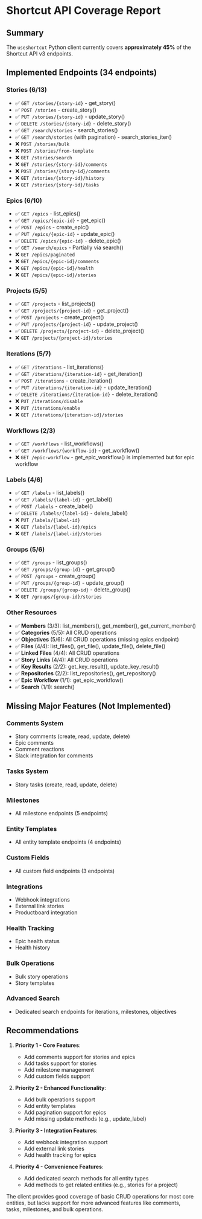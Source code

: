 # Shortcut API Coverage Report

## Summary

The `useshortcut` Python client currently covers **approximately 45%** of the Shortcut API v3 endpoints.

## Implemented Endpoints (34 endpoints)

### Stories (6/13)
- ✅ `GET /stories/{story-id}` - get_story()
- ✅ `POST /stories` - create_story()
- ✅ `PUT /stories/{story-id}` - update_story()
- ✅ `DELETE /stories/{story-id}` - delete_story()
- ✅ `GET /search/stories` - search_stories()
- ✅ `GET /search/stories` (with pagination) - search_stories_iter()
- ❌ `POST /stories/bulk`
- ❌ `POST /stories/from-template`
- ❌ `GET /stories/search`
- ❌ `GET /stories/{story-id}/comments`
- ❌ `POST /stories/{story-id}/comments`
- ❌ `GET /stories/{story-id}/history`
- ❌ `GET /stories/{story-id}/tasks`

### Epics (6/10)
- ✅ `GET /epics` - list_epics()
- ✅ `GET /epics/{epic-id}` - get_epic()
- ✅ `POST /epics` - create_epic()
- ✅ `PUT /epics/{epic-id}` - update_epic()
- ✅ `DELETE /epics/{epic-id}` - delete_epic()
- ✅ `GET /search/epics` - Partially via search()
- ❌ `GET /epics/paginated`
- ❌ `GET /epics/{epic-id}/comments`
- ❌ `GET /epics/{epic-id}/health`
- ❌ `GET /epics/{epic-id}/stories`

### Projects (5/5)
- ✅ `GET /projects` - list_projects()
- ✅ `GET /projects/{project-id}` - get_project()
- ✅ `POST /projects` - create_project()
- ✅ `PUT /projects/{project-id}` - update_project()
- ✅ `DELETE /projects/{project-id}` - delete_project()
- ❌ `GET /projects/{project-id}/stories`

### Iterations (5/7)
- ✅ `GET /iterations` - list_iterations()
- ✅ `GET /iterations/{iteration-id}` - get_iteration()
- ✅ `POST /iterations` - create_iteration()
- ✅ `PUT /iterations/{iteration-id}` - update_iteration()
- ✅ `DELETE /iterations/{iteration-id}` - delete_iteration()
- ❌ `PUT /iterations/disable`
- ❌ `PUT /iterations/enable`
- ❌ `GET /iterations/{iteration-id}/stories`

### Workflows (2/3)
- ✅ `GET /workflows` - list_workflows()
- ✅ `GET /workflows/{workflow-id}` - get_workflow()
- ❌ `GET /epic-workflow` - get_epic_workflow() is implemented but for epic workflow

### Labels (4/6)
- ✅ `GET /labels` - list_labels()
- ✅ `GET /labels/{label-id}` - get_label()
- ✅ `POST /labels` - create_label()
- ✅ `DELETE /labels/{label-id}` - delete_label()
- ❌ `PUT /labels/{label-id}`
- ❌ `GET /labels/{label-id}/epics`
- ❌ `GET /labels/{label-id}/stories`

### Groups (5/6)
- ✅ `GET /groups` - list_groups()
- ✅ `GET /groups/{group-id}` - get_group()
- ✅ `POST /groups` - create_group()
- ✅ `PUT /groups/{group-id}` - update_group()
- ✅ `DELETE /groups/{group-id}` - delete_group()
- ❌ `GET /groups/{group-id}/stories`

### Other Resources
- ✅ **Members** (3/3): list_members(), get_member(), get_current_member()
- ✅ **Categories** (5/5): All CRUD operations
- ✅ **Objectives** (5/6): All CRUD operations (missing epics endpoint)
- ✅ **Files** (4/4): list_files(), get_file(), update_file(), delete_file()
- ✅ **Linked Files** (4/4): All CRUD operations
- ✅ **Story Links** (4/4): All CRUD operations
- ✅ **Key Results** (2/2): get_key_result(), update_key_result()
- ✅ **Repositories** (2/2): list_repositories(), get_repository()
- ✅ **Epic Workflow** (1/1): get_epic_workflow()
- ✅ **Search** (1/1): search()

## Missing Major Features (Not Implemented)

### Comments System
- Story comments (create, read, update, delete)
- Epic comments
- Comment reactions
- Slack integration for comments

### Tasks System
- Story tasks (create, read, update, delete)

### Milestones
- All milestone endpoints (5 endpoints)

### Entity Templates
- All entity template endpoints (4 endpoints)

### Custom Fields
- All custom field endpoints (3 endpoints)

### Integrations
- Webhook integrations
- External link stories
- Productboard integration

### Health Tracking
- Epic health status
- Health history

### Bulk Operations
- Bulk story operations
- Story templates

### Advanced Search
- Dedicated search endpoints for iterations, milestones, objectives

## Recommendations

1. **Priority 1 - Core Features**:
   - Add comments support for stories and epics
   - Add tasks support for stories
   - Add milestone management
   - Add custom fields support

2. **Priority 2 - Enhanced Functionality**:
   - Add bulk operations support
   - Add entity templates
   - Add pagination support for epics
   - Add missing update methods (e.g., update_label)

3. **Priority 3 - Integration Features**:
   - Add webhook integration support
   - Add external link stories
   - Add health tracking for epics

4. **Priority 4 - Convenience Features**:
   - Add dedicated search methods for all entity types
   - Add methods to get related entities (e.g., stories for a project)

The client provides good coverage of basic CRUD operations for most core entities, but lacks support for more advanced features like comments, tasks, milestones, and bulk operations.